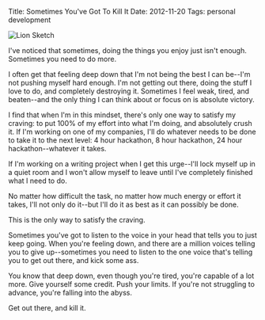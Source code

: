 Title: Sometimes You've Got To Kill It
Date: 2012-11-20
Tags: personal development


![Lion Sketch][]


I've noticed that sometimes, doing the things you enjoy just isn't enough.
Sometimes you need to do more.

I often get that feeling deep down that I'm not being the best I can be--I'm
not pushing myself hard enough.  I'm not getting out there, doing the stuff I
love to do, and completely destroying it.  Sometimes I feel weak, tired, and
beaten--and the only thing I can think about or focus on is absolute victory.

I find that when I'm in this mindset, there's only one way to satisfy my
craving: to put 100% of my effort into what I'm doing, and absolutely crush it.
If I'm working on one of my companies, I'll do whatever needs to be done to
take it to the next level: 4 hour hackathon, 8 hour hackathon, 24 hour
hackathon--whatever it takes.

If I'm working on a writing project when I get this urge--I'll lock myself up
in a quiet room and I won't allow myself to leave until I've completely
finished what I need to do.

No matter how difficult the task, no matter how much energy or effort it takes,
I'll not only do it--but I'll do it as best as it can possibly be done.

This is the only way to satisfy the craving.

Sometimes you've got to listen to the voice in your head that tells you to just
keep going.  When you're feeling down, and there are a million voices telling
you to give up--sometimes you need to listen to the one voice that's telling
you to get out there, and kick some ass.

You know that deep down, even though you're tired, you're capable of a lot
more.  Give yourself some credit.  Push your limits.  If you're not struggling
to advance, you're falling into the abyss.

Get out there, and kill it.


  [Lion Sketch]: {filename}/images/2012/lion-sketch.png "Lion Sketch"
